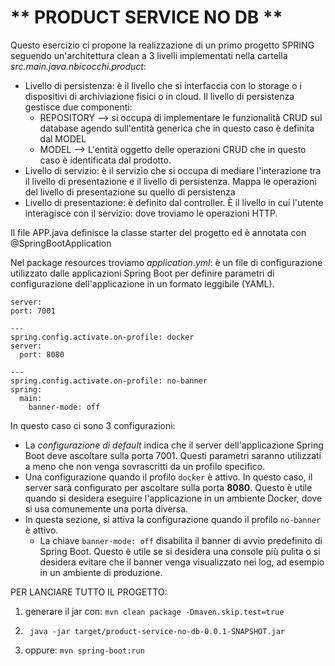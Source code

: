 # ** PRODUCT SERVICE NO DB **
Questo esercizio ci propone la realizzazione di un primo progetto SPRING seguendo un'architettura clean a 3 livelli implementati nella cartella _src.main.java.nbicocchi.product_: 
- Livello di persistenza: è il livello che si interfaccia con lo storage o i dispositivi di archiviazione fisici o in cloud. Il livello di persistenza gestisce due componenti: 
  - REPOSITORY --> si occupa di implementare le funzionalità CRUD sul database agendo sull'entità generica che in questo caso è definita dal MODEL  
  - MODEL --> L'entità oggetto delle operazioni CRUD che in questo caso è identificata dal prodotto. 
- Livello di servizio: è il servizio che si occupa di mediare l'interazione tra il livello di presentazione e il livello di persistenza. Mappa le operazioni del livello di presentazione su quello di persistenza
- Livello di presentazione: è definito dal controller. È il livello in cui l'utente interagisce con il servizio: dove troviamo le operazioni HTTP.

Il file APP.java definisce la classe starter del progetto ed è annotata con @SpringBootApplication 

Nel package resources troviamo *application.yml*: è un file di configurazione utilizzato dalle applicazioni Spring Boot per definire parametri di configurazione dell'applicazione in un formato leggibile (YAML).

```
server:
port: 7001

---
spring.config.activate.on-profile: docker
server:
  port: 8080

---
spring.config.activate.on-profile: no-banner
spring:
  main:
    banner-mode: off
```
In questo caso ci sono 3 configurazioni:
- La *configurazione di default* indica che il server dell'applicazione Spring Boot deve ascoltare sulla porta 7001. Questi parametri saranno utilizzati a meno che non venga sovrascritti da un profilo specifico.
- Una configurazione quando il profilo `docker` è attivo. In questo caso, il server sarà configurato per ascoltare sulla porta **8080**. Questo è utile quando si desidera eseguire l'applicazione in un ambiente Docker, dove si usa comunemente una porta diversa.
- In questa sezione, si attiva la configurazione quando il profilo `no-banner` è attivo.
  - La chiave `banner-mode: off` disabilita il banner di avvio predefinito di Spring Boot. Questo è utile se si desidera una console più pulita o si desidera evitare che il banner venga visualizzato nei log, ad esempio in un ambiente di produzione.

PER LANCIARE TUTTO IL PROGETTO: 
1. generare il jar con: ```mvn clean package -Dmaven.skip.test=true```

2. ``` java -jar target/product-service-no-db-0.0.1-SNAPSHOT.jar```

3. oppure: ```mvn spring-boot:run```
